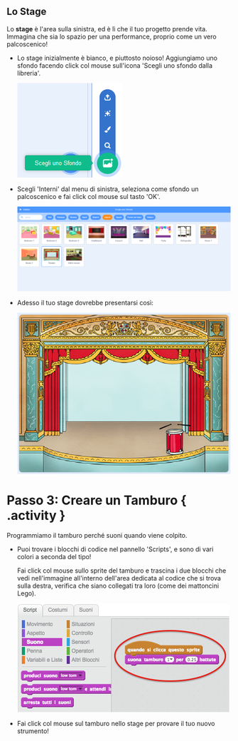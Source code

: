 ## Lo Stage

Lo __stage__ è l'area sulla sinistra, ed è lì che il tuo progetto prende vita. Immagina che sia lo spazio per una performance, proprio come un vero palcoscenico!

+ Lo stage inizialmente è bianco, e piuttosto noioso! Aggiungiamo uno sfondo facendo click col mouse sull'icona 'Scegli uno sfondo dalla libreria'.

	![screenshot](images/band-stage-choose.png)

+ Scegli 'Interni' dal menu di sinistra, seleziona come sfondo un palcoscenico e fai click col mouse sul tasto 'OK'.

	![screenshot](images/band-backdrop.png)

+ Adesso il tuo stage dovrebbe presentarsi così:

	![screenshot](images/band-stage.png)

# Passo 3: Creare un Tamburo { .activity }

Programmiamo il tamburo perché suoni quando viene colpito.

+ Puoi trovare i blocchi di codice nel pannello 'Scripts', e sono di vari colori a seconda del tipo!

	Fai click col mouse sullo sprite del tamburo e trascina i due blocchi che vedi nell'immagine all'interno dell'area dedicata al codice che si trova sulla destra, verifica che siano collegati tra loro (come dei mattoncini Lego).

	![screenshot](images/band-code.png)

+ Fai click col mouse sul tamburo nello stage per provare il tuo nuovo strumento!
